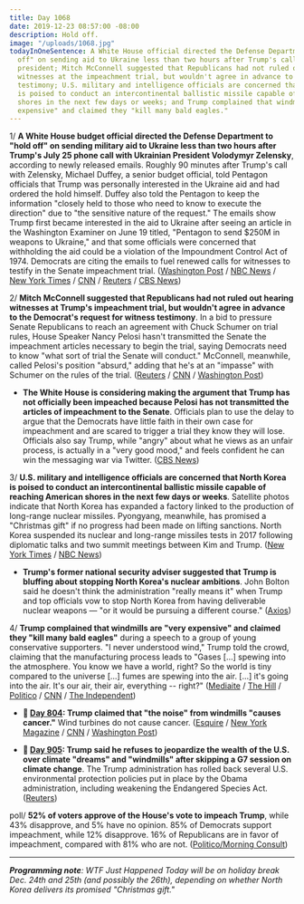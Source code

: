 ```yaml
---
title: Day 1068
date: 2019-12-23 08:57:00 -08:00
description: Hold off.
image: "/uploads/1068.jpg"
todayInOneSentence: A White House official directed the Defense Department to "hold
  off" on sending aid to Ukraine less than two hours after Trump's call with the Ukrainian
  president; Mitch McConnell suggested that Republicans had not ruled out hearing
  witnesses at the impeachment trial, but wouldn't agree in advance to hearing witness
  testimony; U.S. military and intelligence officials are concerned that North Korea
  is poised to conduct an intercontinental ballistic missile capable of reaching American
  shores in the next few days or weeks; and Trump complained that windmills are "very
  expensive" and claimed they "kill many bald eagles."
---
```


1/ **A White House budget official directed the Defense Department to "hold off" on sending military aid to Ukraine less than two hours after Trump's July 25 phone call with Ukrainian President Volodymyr Zelensky**, according to newly released emails. Roughly 90 minutes after Trump's call with Zelensky, Michael Duffey, a senior budget official, told Pentagon officials that Trump was personally interested in the Ukraine aid and had ordered the hold himself. Duffey also told the Pentagon to keep the information "closely held to those who need to know to execute the direction" due to "the sensitive nature of the request." The emails show Trump first became interested in the aid to Ukraine after seeing an article in the Washington Examiner on June 19 titled, "Pentagon to send $250M in weapons to Ukraine," and that some officials were concerned that withholding the aid could be a violation of the Impoundment Control Act of 1974. Democrats are citing the emails to fuel renewed calls for witnesses to testify in the Senate impeachment trial. ([Washington Post](https://www.washingtonpost.com/politics/white-house-official-directed-hold-on-ukraine-aid-shortly-after-trumps-july-25-call-with-zelensky/2019/12/22/7af19ae0-24d5-11ea-a14c-412f7b9e2717_story.html) / [NBC News](https://www.nbcnews.com/politics/trump-impeachment-inquiry/newly-released-emails-provide-greater-details-white-house-pause-ukraine-n1106201) / [New York Times](https://www.nytimes.com/2019/12/22/us/politics/democrats-impeachment-witnesses.html) / [CNN](https://www.cnn.com/2019/12/21/politics/emails-ukraine-aid-timeline/) / [Reuters](https://www.reuters.com/article/us-usa-trump-impeachment-idUSKBN1YQ0I6) / [CBS News](https://www.cbsnews.com/news/trump-impeachment-schumer-cites-explosive-michael-duffey-email-to-press-for-witnesses-at-impeachment-trial/))

2/ **Mitch McConnell suggested that Republicans had not ruled out hearing witnesses at Trump's impeachment trial, but wouldn't agree in advance to the Democrat's request for witness testimony**. In a bid to pressure Senate Republicans to reach an agreement with Chuck Schumer on trial rules, House Speaker Nancy Pelosi hasn't transmitted the Senate the impeachment articles necessary to begin the trial, saying Democrats need to know "what sort of trial the Senate will conduct." McConnell, meanwhile, called Pelosi's position "absurd," adding that he's at an "impasse" with Schumer on the rules of the trial. ([Reuters](https://www.reuters.com/article/us-usa-trump-impeachment/mcconnell-says-senate-republicans-have-not-ruled-out-witnesses-in-trump-impeachment-trial-idUSKBN1YR1CF) / [CNN](https://www.cnn.com/2019/12/23/politics/schumer-documents-senate-trial/index.html) / [Washington Post](https://www.washingtonpost.com/politics/trump-impeachment-live-updates/2019/12/23/a01735bc-2572-11ea-b2ca-2e72667c1741_story.html))

* **The White House is considering making the argument that Trump has not officially been impeached because Pelosi has not transmitted the articles of impeachment to the Senate**. Officials plan to use the delay to argue that the Democrats have little faith in their own case for impeachment and are scared to trigger a trial they know they will lose. Officials also say Trump, while "angry" about what he views as an unfair process, is actually in a "very good mood," and feels confident he can win the messaging war via Twitter. ([CBS News](https://www.cbsnews.com/news/is-donald-trump-impeached-white-house-considers-arguing-no-articles-of-impeachment-not-delivered-to-senate/))

3/ **U.S. military and intelligence officials are concerned that North Korea is poised to conduct an intercontinental ballistic missile capable of reaching American shores in the next few days or weeks**. Satellite photos indicate that North Korea has expanded a factory linked to the production of long-range nuclear missiles. Pyongyang, meanwhile, has promised a "Christmas gift" if no progress had been made on lifting sanctions. North Korea suspended its nuclear and long-range missiles tests in 2017 following diplomatic talks and two summit meetings between Kim and Trump. ([New York Times](https://www.nytimes.com/2019/12/21/world/asia/north-korea-missile-test-trump-kim.html) / [NBC News](https://www.nbcnews.com/news/north-korea/exclusive-satellite-photos-show-work-north-korean-site-linked-long-n1106176))

* **Trump's former national security adviser suggested that Trump is bluffing about stopping North Korea's nuclear ambitions**. John Bolton said he doesn't think the administration "really means it" when Trump and top officials vow to stop North Korea from having deliverable nuclear weapons — "or it would be pursuing a different course." ([Axios](https://www.axios.com/bolton-john-trump-north-korea-missiles-94088bf9-4d2d-4d10-bfd9-80db7bc36a50.html))

4/ **Trump complained that windmills are "very expensive" and claimed they "kill many bald eagles"** during a speech to a group of young conservative supporters. "I never understood wind," Trump told the crowd, claiming that the manufacturing process leads to "Gases \[...\] spewing into the atmosphere. You know we have a world, right? So the world is tiny compared to the universe \[...\] fumes are spewing into the air. \[...\] it's going into the air. It's our air, their air, everything -- right?" ([Mediaite](https://www.mediaite.com/trump/trump-attacks-windmills-in-speech-to-conservative-group-i-never-understood-wind/) / [The Hill](https://thehill.com/homenews/administration/475701-trump-rails-against-windmills-i-never-understood-wind) / [Politico](https://www.politico.com/news/2019/12/21/trump-turning-point-usa-speech-089182) / [CNN](https://www.cnn.com/2019/12/23/politics/donald-trump-windmills-turning-point/) / [The Independent](https://www.independent.co.uk/news/world/americas/us-politics/trump-impeachment-speech-merry-christmas-nancy-pelosi-turning-point-usa-a9256866.html?utm_source=reddit.com))

* **📌 [Day 804](https://whatthefuckjusthappenedtoday.com/2019/04/03/day-804/#trump-claimed-that-the-noise-from-wi): Trump claimed that "the noise" from windmills "causes cancer."** Wind turbines do not cause cancer. ([Esquire](https://www.esquire.com/news-politics/a27028643/president-trump-windmill-sound-cancer-leak-cspan/) / [New York Magazine](https://nymag.com/intelligencer/2019/04/trump-says-wind-turbine-noise-causes-cancer-it-does-not.html) / [CNN](https://www.cnn.com/2019/04/03/politics/trumps-war-on-windmills-now-includes-wild-cancer-claim/index.html) / [Washington Post](https://www.washingtonpost.com/politics/2019/04/03/trump-claims-that-wind-farms-cause-cancer-very-trumpian-reasons/))

* **📌 [Day 905](https://whatthefuckjusthappenedtoday.com/2019/08/27/day-950/#6-trump-said-he-refuses-to-jeopardiz): Trump said he refuses to jeopardize the wealth of the U.S. over climate "dreams" and "windmills" after skipping a G7 session on climate change**. The Trump administration has rolled back several U.S. environmental protection policies put in place by the Obama administration, including weakening the Endangered Species Act. ([Reuters](https://www.reuters.com/article/us-g7-summit-trump-climatechange-idUSKCN1VG1RU))

poll/ **52% of voters approve of the House's vote to impeach Trump**, while 43% disapprove, and 5% have no opinion. 85% of Democrats support impeachment, while 12% disapprove. 16% of Republicans are in favor of impeachment, compared with 81% who are not. ([Politico/Morning Consult](https://www.politico.com/news/2019/12/20/poll-trump-impeachment-088812))

---

***Programming note**: WTF Just Happened Today will be on holiday break Dec. 24th and 25th (and possibly the 26th), depending on whether North Korea delivers its promised "Christmas gift."*